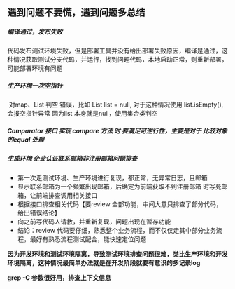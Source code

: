 ## 遇到问题不要慌，遇到问题多总结

##### 编译通过，发布失败
​       代码发布测试环境失败，但是部署工具并没有给出部署失败原因，编译是通过，这种情况获取测试分支代码，并运行，找到问题代码，本地启动正常，则重新部署，可能部署环境有问题

##### 生产环境一次空指针
​       对map、List 判空 错误，比如 List<String> list = null, 对于这种情况使用 list.isEmpty(),会报空指针异常 因为list 本身就是null，使用集合类判空

##### Comparator 接口 实现 compare 方法 时 要满足可逆行性，主要是对于 比较对象的equal 处理

##### 生成环境 企业认证联系邮箱非注册邮箱问题排查

- 第一次走测试环境、生产环境进行复现，都正常，无异常日志，且邮箱
- 显示联系邮箱为一个频繁出现邮箱，后确定为前端获取不到注册邮箱 时写死邮箱，让前端排查调用相关接口
- 根据接口排查相关代码【要review 全部功能，中间大意只排查了部分代码，给出错误结论】
- 向之前写代码人请教，并重新复现，问题出现在暂存功能
- 结论：review 代码要仔细，熟悉整个业务流程，而不仅仅走其中部分业务流程，最好有熟悉流程测试配合，能快速定位问题

**因为开发环境和测试环境隔离，导致测试环境排查问题很难，类比生产环境和开发环境隔离，这种情况最简单办法就是在开发阶段就要有意识的多记录log**

**grep -C 参数很好用，排查上下文信息**



